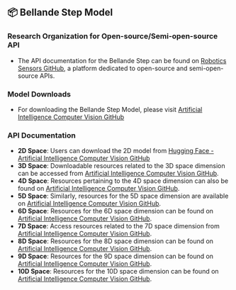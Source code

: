 ## 📦 Bellande Step Model

### Research Organization for Open-source/Semi-open-source API
- The API documentation for the Bellande Step can be found on [Robotics Sensors GitHub](https://robotics-sensors.github.io), a platform dedicated to open-source and semi-open-source APIs.

### Model Downloads
- For downloading the Bellande Step Model, please visit [Artificial Intelligence Computer Vision GitHub](https://artificial-intelligence-computer-vision.github.io)

### API Documentation
- **2D Space**: Users can download the 2D model from [Hugging Face - Artificial Intelligence Computer Vision GitHub](https://huggingface.co/Artificial-Intelligence-Computer-Vision)
- **3D Space**: Downloadable resources related to the 3D space dimension can be accessed from [Artificial Intelligence Computer Vision GitHub](https://artificial-intelligence-computer-vision.github.io).
- **4D Space**: Resources pertaining to the 4D space dimension can also be found on [Artificial Intelligence Computer Vision GitHub](https://artificial-intelligence-computer-vision.github.io).
- **5D Space**: Similarly, resources for the 5D space dimension are available on [Artificial Intelligence Computer Vision GitHub](https://artificial-intelligence-computer-vision.github.io).
- **6D Space**: Resources for the 6D space dimension can be found on [Artificial Intelligence Computer Vision GitHub](https://artificial-intelligence-computer-vision.github.io).
- **7D Space**: Access resources related to the 7D space dimension from [Artificial Intelligence Computer Vision GitHub](https://artificial-intelligence-computer-vision.github.io).
- **8D Space**: Resources for the 8D space dimension can be found on [Artificial Intelligence Computer Vision GitHub](https://artificial-intelligence-computer-vision.github.io).
- **9D Space**: Resources for the 9D space dimension can be found on [Artificial Intelligence Computer Vision GitHub](https://artificial-intelligence-computer-vision.github.io).
- **10D Space**: Resources for the 10D space dimension can be found on [Artificial Intelligence Computer Vision GitHub](https://artificial-intelligence-computer-vision.github.io).
